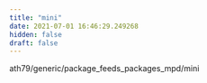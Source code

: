 ```yaml
---
title: "mini"
date: 2021-07-01 16:46:29.249268
hidden: false
draft: false
---
```


ath79/generic/package_feeds_packages_mpd/mini

